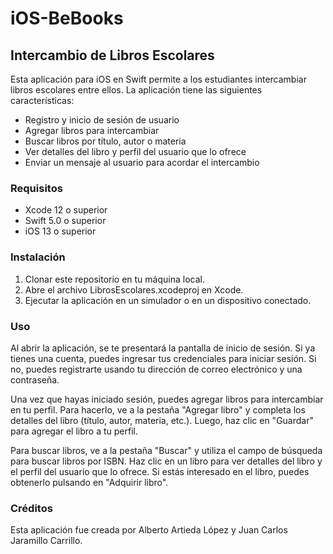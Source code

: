 # iOS-BeBooks

## Intercambio de Libros Escolares

Esta aplicación para iOS en Swift permite a los estudiantes intercambiar libros escolares entre ellos. La aplicación tiene las siguientes características:

- Registro y inicio de sesión de usuario
- Agregar libros para intercambiar
- Buscar libros por título, autor o materia
- Ver detalles del libro y perfil del usuario que lo ofrece
- Enviar un mensaje al usuario para acordar el intercambio

### Requisitos
- Xcode 12 o superior
- Swift 5.0 o superior
- iOS 13 o superior

### Instalación
1. Clonar este repositorio en tu máquina local.
2. Abre el archivo LibrosEscolares.xcodeproj en Xcode.
3. Ejecutar la aplicación en un simulador o en un dispositivo conectado.

### Uso
Al abrir la aplicación, se te presentará la pantalla de inicio de sesión. Si ya tienes una cuenta, puedes ingresar tus credenciales para iniciar sesión. Si no, puedes registrarte usando tu dirección de correo electrónico y una contraseña.

Una vez que hayas iniciado sesión, puedes agregar libros para intercambiar en tu perfil. Para hacerlo, ve a la pestaña "Agregar libro" y completa los detalles del libro (título, autor, materia, etc.). Luego, haz clic en "Guardar" para agregar el libro a tu perfil.

Para buscar libros, ve a la pestaña "Buscar" y utiliza el campo de búsqueda para buscar libros por ISBN. Haz clic en un libro para ver detalles del libro y el perfil del usuario que lo ofrece. Si estás interesado en el libro, puedes obtenerlo pulsando en "Adquirir libro".

### Créditos
Esta aplicación fue creada por Alberto Artieda López y Juan Carlos Jaramillo Carrillo.

